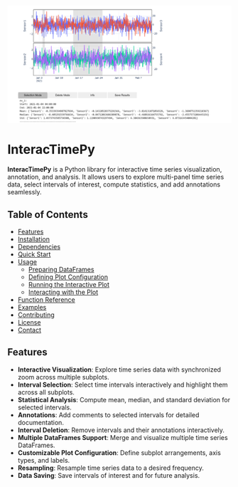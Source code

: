 ![MHDTurbpy](logo.png "turb")


# InteracTimePy


**InteracTimePy** is a Python library for interactive time series visualization, annotation, and analysis. It allows users to explore multi-panel time series data, select intervals of interest, compute statistics, and add annotations seamlessly.

## Table of Contents

- [Features](#features)
- [Installation](#installation)
- [Dependencies](#dependencies)
- [Quick Start](#quick-start)
- [Usage](#usage)
  - [Preparing DataFrames](#preparing-dataframes)
  - [Defining Plot Configuration](#defining-plot-configuration)
  - [Running the Interactive Plot](#running-the-interactive-plot)
  - [Interacting with the Plot](#interacting-with-the-plot)
- [Function Reference](#function-reference)
- [Examples](#examples)
- [Contributing](#contributing)
- [License](#license)
- [Contact](#contact)

## Features

- **Interactive Visualization**: Explore time series data with synchronized zoom across multiple subplots.
- **Interval Selection**: Select time intervals interactively and highlight them across all subplots.
- **Statistical Analysis**: Compute mean, median, and standard deviation for selected intervals.
- **Annotations**: Add comments to selected intervals for detailed documentation.
- **Interval Deletion**: Remove intervals and their annotations interactively.
- **Multiple DataFrames Support**: Merge and visualize multiple time series DataFrames.
- **Customizable Plot Configuration**: Define subplot arrangements, axis types, and labels.
- **Resampling**: Resample time series data to a desired frequency.
- **Data Saving**: Save  intervals of interest and  for future analysis.



